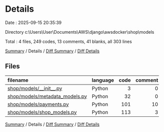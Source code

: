 # Details

Date : 2025-09-15 20:35:39

Directory c:\\Users\\User\\Documents\\AWS\\django\\awsdocker\\shop\\models

Total : 4 files,  249 codes, 13 comments, 41 blanks, all 303 lines

[Summary](results.md) / Details / [Diff Summary](diff.md) / [Diff Details](diff-details.md)

## Files
| filename | language | code | comment | blank | total |
| :--- | :--- | ---: | ---: | ---: | ---: |
| [shop/models/\_\_init\_\_.py](/shop/models/__init__.py) | Python | 3 | 0 | 0 | 3 |
| [shop/models/metadata\_models.py](/shop/models/metadata_models.py) | Python | 32 | 0 | 9 | 41 |
| [shop/models/payments.py](/shop/models/payments.py) | Python | 101 | 10 | 15 | 126 |
| [shop/models/shop\_models.py](/shop/models/shop_models.py) | Python | 113 | 3 | 17 | 133 |

[Summary](results.md) / Details / [Diff Summary](diff.md) / [Diff Details](diff-details.md)